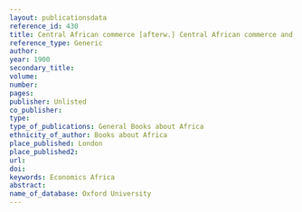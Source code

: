 ```yaml
---
layout: publicationsdata 
reference_id: 430
title: Central African commerce [afterw.] Central African commerce and Transvaal trader [afterw.] African commerce and Transvaal trader [afterw.] African commerce
reference_type: Generic
author: 
year: 1900
secondary_title: 
volume: 
number: 
pages: 
publisher: Unlisted
co_publisher: 
type: 
type_of_publications: General Books about Africa
ethnicity_of_author: Books about Africa
place_published: London
place_published2: 
url: 
doi: 
keywords: Economics Africa
abstract: 
name_of_database: Oxford University
---
```

